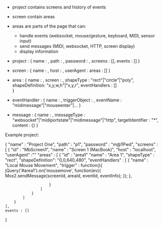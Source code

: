 * project contains screens and history of events
* screen contain areas
* areas are parts of the page that can:
  * handle events (websocket, mouse/gesture, keyboard, MIDI, sensor input)
  * send messages (MIDI, websocket, HTTP, screen display)
  * display information

* project : {
    name : <displayName>,
    path : <urlPath>,
    password : <pwd>,
    screens : [],
    events : []
}

* screen : {
    name : <displayName>,
    host : <hostname>,
    userAgent : <browserInfo>
    areas : []
}

* area : {
    name : <displayName>,
    screen : <screenId>,
    shapeType : "rect"|"circle"|"poly",
    shapeDefinition: "x,y,w,h"|"x,y,r",
    eventHandlers : []    
}

* eventHandler : {
    name : <displayName>,
    triggerObject : <objName>,
    eventName : "midimessage"|"mouseenter"|...
}

* message : {
    name : <messageName>,
    messageType : "websocket"|"midiportstate"|"midimessage"|"http",
    targetIdentifier : "*",
    content : {}
}

Example project:

{
    "name" : "Project One",
    "path" : "p1",
    "password" : "m@1Pwd",
    "screens" : [
        {
            "id" : "MbScreen1",
            "name" : "Screen 1 (MacBook)",
            "host" : "localhost",
            "userAgent" :""
            "areas" : [
                {
                    "id" : "area1"
                    "name" : "Area 1",
                    "shapeType" : "rect",
                    "shapeDefinition": "0,0,640,480",
                    "eventHandlers" : [
                        {
                            "name" : "Local Mouse Movement",
                            "trigger" : function(){
                                jQuery('#area1').on('mousemove', function(ev){
                                    Mox2.sendMessage(screenId, areaId, eventId, eventInfo);
                                });
                            },

                        }
                    ]    
                }
            ]
        }
    ],
    events : []    
}
